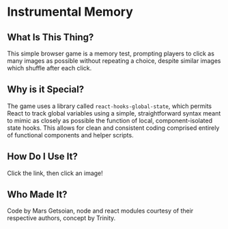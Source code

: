 # Instrumental Memory

## What Is This Thing?
This simple browser game is a memory test, prompting players to click as many images as possible without repeating a choice, despite similar images which shuffle after each click.

## Why is it Special?
The game uses a library called `react-hooks-global-state`, which permits React to track global variables using a simple, straightforward syntax meant to mimic as closely as possible the function of local, component-isolated state hooks. This allows for clean and consistent coding comprised entirely of functional components and helper scripts.

## How Do I Use It?
Click the link, then click an image!

## Who Made It?
Code by Mars Getsoian, node and react modules courtesy of their respective authors, concept by Trinity.